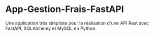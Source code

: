 # App-Gestion-Frais-FastAPI
Une application très simpliste pour la réalisation d'une API Rest avec FastAPI, SQLAlchemy et MySQL en Python.
